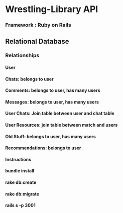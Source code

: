 # Wrestling-Library API

###  Framework : Ruby on Rails

## Relational Database

### Relationships

#### User
#### Chats: belongs to user
#### Comments: belongs to user, has many users
#### Messages: belongs to user, has many users
#### User Chats: Join table between user and chat table
#### User Resources: join table between match and users
#### Old Stuff: belongs to user, has many users
#### Recommendations: belongs to user






#### 


#### Instructions 
####  


#### bundle install
#### rake db:create
#### rake db:migrate
#### rails s -p 3001


